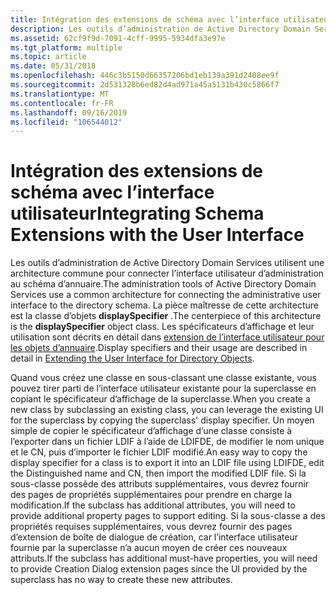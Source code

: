 ```yaml
---
title: Intégration des extensions de schéma avec l’interface utilisateur
description: Les outils d’administration de Active Directory Domain Services utilisent une architecture commune pour connecter l’interface utilisateur d’administration au schéma d’annuaire.
ms.assetid: 62cf9f9d-7091-4cff-9995-5934dfa3e97e
ms.tgt_platform: multiple
ms.topic: article
ms.date: 05/31/2018
ms.openlocfilehash: 446c3b5150d66357206bd1eb139a391d2408ee9f
ms.sourcegitcommit: 2d531328b6ed82d4ad971a45a5131b430c5866f7
ms.translationtype: MT
ms.contentlocale: fr-FR
ms.lasthandoff: 09/16/2019
ms.locfileid: "106544012"
---
```

# <a name="integrating-schema-extensions-with-the-user-interface"></a><span data-ttu-id="9a19b-103">Intégration des extensions de schéma avec l’interface utilisateur</span><span class="sxs-lookup"><span data-stu-id="9a19b-103">Integrating Schema Extensions with the User Interface</span></span>

<span data-ttu-id="9a19b-104">Les outils d’administration de Active Directory Domain Services utilisent une architecture commune pour connecter l’interface utilisateur d’administration au schéma d’annuaire.</span><span class="sxs-lookup"><span data-stu-id="9a19b-104">The administration tools of Active Directory Domain Services use a common architecture for connecting the administrative user interface to the directory schema.</span></span> <span data-ttu-id="9a19b-105">La pièce maîtresse de cette architecture est la classe d’objets **displaySpecifier** .</span><span class="sxs-lookup"><span data-stu-id="9a19b-105">The centerpiece of this architecture is the **displaySpecifier** object class.</span></span> <span data-ttu-id="9a19b-106">Les spécificateurs d’affichage et leur utilisation sont décrits en détail dans [extension de l’interface utilisateur pour les objets d’annuaire](extending-the-user-interface-for-directory-objects.md).</span><span class="sxs-lookup"><span data-stu-id="9a19b-106">Display specifiers and their usage are described in detail in [Extending the User Interface for Directory Objects](extending-the-user-interface-for-directory-objects.md).</span></span>

<span data-ttu-id="9a19b-107">Quand vous créez une classe en sous-classant une classe existante, vous pouvez tirer parti de l’interface utilisateur existante pour la superclasse en copiant le spécificateur d’affichage de la superclasse.</span><span class="sxs-lookup"><span data-stu-id="9a19b-107">When you create a new class by subclassing an existing class, you can leverage the existing UI for the superclass by copying the superclass' display specifier.</span></span> <span data-ttu-id="9a19b-108">Un moyen simple de copier le spécificateur d’affichage d’une classe consiste à l’exporter dans un fichier LDIF à l’aide de LDIFDE, de modifier le nom unique et le CN, puis d’importer le fichier LDIF modifié.</span><span class="sxs-lookup"><span data-stu-id="9a19b-108">An easy way to copy the display specifier for a class is to export it into an LDIF file using LDIFDE, edit the Distinguished name and CN, then import the modified LDIF file.</span></span> <span data-ttu-id="9a19b-109">Si la sous-classe possède des attributs supplémentaires, vous devrez fournir des pages de propriétés supplémentaires pour prendre en charge la modification.</span><span class="sxs-lookup"><span data-stu-id="9a19b-109">If the subclass has additional attributes, you will need to provide additional property pages to support editing.</span></span> <span data-ttu-id="9a19b-110">Si la sous-classe a des propriétés requises supplémentaires, vous devrez fournir des pages d’extension de boîte de dialogue de création, car l’interface utilisateur fournie par la superclasse n’a aucun moyen de créer ces nouveaux attributs.</span><span class="sxs-lookup"><span data-stu-id="9a19b-110">If the subclass has additional must-have properties, you will need to provide Creation Dialog extension pages since the UI provided by the superclass has no way to create these new attributes.</span></span>

 

 




